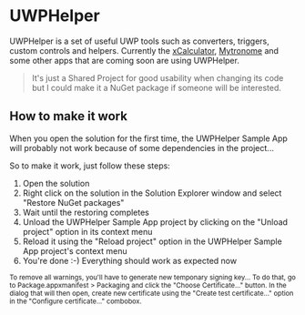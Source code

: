 # UWPHelper
UWPHelper is a set of useful UWP tools such as converters, triggers, custom controls and helpers. Currently the [xCalculator][1], [Mytronome][2] and some other apps that are coming soon are using UWPHelper.

[1]: https://www.microsoft.com/store/apps/9nblggh5zbj6
[2]: https://www.microsoft.com/store/apps/9nblggh4r69s

> It's just a Shared Project for good usability when changing its code but I could make it a NuGet package if someone will be interested.

## How to make it work

When you open the solution for the first time, the UWPHelper Sample App will probably not work because of some dependencies in the project...

So to make it work, just follow these steps:
1. Open the solution
2. Right click on the solution in the Solution Explorer window and select "Restore NuGet packages"
3. Wait until the restoring completes
4. Unload the UWPHelper Sample App project by clicking on the "Unload project" option in its context menu
5. Reload it using the "Reload project" option in the UWPHelper Sample App project's context menu
6. You're done :-) Everything should work as expected now

<sub>To remove all warnings, you'll have to generate new temponary signing key... To do that, go to Package.appxmanifest > Packaging and click the "Choose Certificate..." button. In the dialog that will then open, create new certificate using the "Create test certificate..." option in the "Configure certificate..." combobox.</sub>